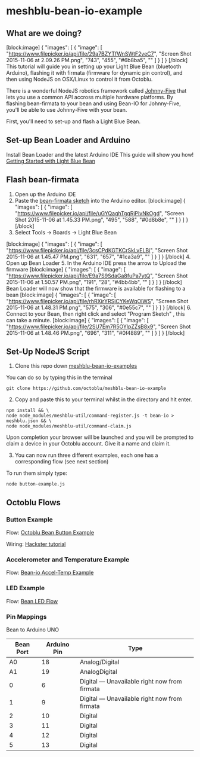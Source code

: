 # meshblu-bean-io-example

## What are we doing?
[block:image]
{
  "images": [
    {
      "image": [
        "https://www.filepicker.io/api/file/29a7BZYTfWnSWtF2veC7",
        "Screen Shot 2015-11-06 at 2.09.26 PM.png",
        "743",
        "455",
        "#6b8ba5",
        ""
      ]
    }
  ]
}
[/block]
This tutorial will guide you in setting up your Light Blue Bean (bluetooth Arduino), flashing it with firmata (firmware for dynamic pin control), and then using NodeJS on OSX/Linux to control it from Octoblu.

There is a wonderful NodeJS robotics framework called [Johnny-Five](http://johnny-five.io) that lets you use a common API accross multiple hardware platforms. By flashing bean-firmata to your bean and using Bean-IO for Johnny-Five, you'll be able to use Johnny-Five with your bean.

First, you'll need to set-up and flash a Light Blue Bean.

## Set-up Bean Loader and Arduino

 Install Bean Loader and the latest Arduino IDE
This guide will show you how! [Getting Started with Light Blue Bean](http://legacy.punchthrough.com/bean/getting-started-osx/)

## Flash bean-firmata

1. Open up the Arduino IDE
2. Paste the [bean-firmata sketch](https://github.com/jacobrosenthal/arduino/blob/bean/examples/StandardFirmata/StandardFirmata.ino) into the Arduino editor.
[block:image]
{
  "images": [
    {
      "image": [
        "https://www.filepicker.io/api/file/uGYQaqhTgqRjPlvNkOgd",
        "Screen Shot 2015-11-06 at 1.45.33 PM.png",
        "495",
        "588",
        "#0d8b8e",
        ""
      ]
    }
  ]
}
[/block]
3. Select Tools -> Boards -> Light Blue Bean

[block:image]
{
  "images": [
    {
      "image": [
        "https://www.filepicker.io/api/file/3csCPdKGTKCrSkLvELBi",
        "Screen Shot 2015-11-06 at 1.45.47 PM.png",
        "631",
        "657",
        "#1ca3a9",
        ""
      ]
    }
  ]
}
[/block]
4. Open up Bean Loader
5. In the Arduino IDE press the arrow to Upload the firmware
[block:image]
{
  "images": [
    {
      "image": [
        "https://www.filepicker.io/api/file/E9a7S9SdaGa8fuPa7ytQ",
        "Screen Shot 2015-11-06 at 1.50.57 PM.png",
        "191",
        "28",
        "#4bb4bb",
        ""
      ]
    }
  ]
}
[/block]
Bean Loader will now show that the firmware is available for flashing to a bean
[block:image]
{
  "images": [
    {
      "image": [
        "https://www.filepicker.io/api/file/rhRXirYRSjCYKeWqOlWS",
        "Screen Shot 2015-11-06 at 1.48.31 PM.png",
        "575",
        "306",
        "#0e55c7",
        ""
      ]
    }
  ]
}
[/block]
6. Connect to your Bean, then right click and select "Program Sketch" , this can take a minute.
[block:image]
{
  "images": [
    {
      "image": [
        "https://www.filepicker.io/api/file/2SU7Em7R5OYlpZZsB8x9",
        "Screen Shot 2015-11-06 at 1.48.46 PM.png",
        "696",
        "311",
        "#0f4889",
        ""
      ]
    }
  ]
}
[/block]
## Set-Up NodeJS Script

1. Clone this repo down [meshblu-bean-io-examples](https://github.com/octoblu/meshblu-bean-io-example)

You can do so by typing this in the terminal

```
git clone https://github.com/octoblu/meshblu-bean-io-example
```

2. Copy and paste this to your terminal whilst in the directory and hit enter.
```
npm install && \
node node_modules/meshblu-util/command-register.js -t bean-io > meshblu.json && \
node node_modules/meshblu-util/command-claim.js
```
Upon completion your browser will be launched and you will be prompted to claim a device in your Octoblu account. Give it a name and claim it.

3. You can now run three different examples, each one has a corresponding flow (see next section)

To run them simply type:

```
node button-example.js
```

## Octoblu Flows

### Button Example

Flow: [Octoblu Bean Button Example](https://app.octoblu.com/bluprints/import/f23cb673-367f-4487-87af-f7c62136490a)

Wiring: [Hackster tutorial](https://www.hackster.io/3043/lightblue-bean-octoblu-542717?ref=platform&ref_id=2435_trending___&offset=25)

### Accelerometer and Temperature Example

Flow: [Bean-io Accel-Temp Example](https://app.octoblu.com/bluprints/import/27c796ea-39a4-45be-b8db-ad681bfba3d9)

### LED Example

Flow: [Bean LED Flow](https://app.octoblu.com/bluprints/import/0bb3904b-d4b8-40bc-b373-41b3eea61927)



### Pin Mappings

Bean to Arduino UNO


| Bean Port | Arduino Pin | Type |
|----------|-------------|------|
|A0|18|Analog/Digital|
|A1|19|AnalogDigital|
|0|6|Digital — Unavailable right now from firmata|
|1|9|Digital — Unavailable right now from firmata|
|2|10|Digital|
|3|11|Digital|
|4|12|Digital|
|5|13|Digital|

 
